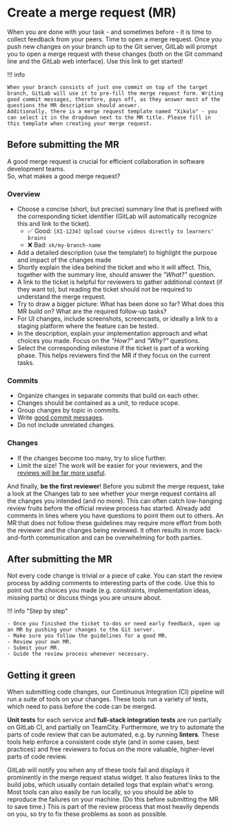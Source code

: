 # Create a merge request (MR)

When you are done with your task - and sometimes before - it is time to collect feedback from your peers. Time to open a merge request.
Once you push new changes on your branch up to the Git server, GitLab will prompt you to open a merge request with these changes (both on the Git command line and the GitLab web interface). Use this link to get started!

!!! info

    When your branch consists of just one commit on top of the target branch, GitLab will use it to pre-fill the merge request form. Writing good commit messages, therefore, pays off, as they answer most of the questions the MR description should answer.
    Additionally, there is a merge request template named "Xikolo" - you can select it in the dropdown next to the MR title. Please fill in this template when creating your merge request.

## Before submitting the MR

A good merge request is crucial for efficient collaboration in software development teams. <br> So, what makes a good merge request?

### Overview

- Choose a concise (short, but precise) summary line that is prefixed with the corresponding ticket identifier (GitLab will automatically recognize this and link to the ticket).
  - :white_check_mark: Good: `[XI-1234] Upload course videos directly to learners' brains`
  - :x: Bad: `xk/my-branch-name`
- Add a detailed description (use the template!) to highlight the purpose and impact of the changes made
- Shortly explain the idea behind the ticket and who it will affect. This, together with the summary line, should answer the _"What?"_ question.
- A link to the ticket is helpful for reviewers to gather additional context (if they want to), but reading the ticket should not be required to understand the merge request.
- Try to draw a bigger picture: What has been done so far? What does this MR build on? What are the required follow-up tasks?
- For UI changes, include screenshots, screencasts, or ideally a link to a staging platform where the feature can be tested.
- In the description, explain your implementation approach and what choices you made. Focus on the _"How?"_ and _"Why?"_ questions.
- Select the corresponding milestone if the ticket is part of a working phase. This helps reviewers find the MR if they focus on the current tasks.

### Commits

- Organize changes in separate commits that build on each other.
- Changes should be contained as a unit, to reduce scope.
- Group changes by topic in commits.
- Write [good commit messages](https://cbea.ms/git-commit/).
- Do not include unrelated changes.

### Changes

- If the changes become too many, try to slice further.
- Limit the size! The work will be easier for your reviewers, and the [reviews will be far more useful](https://twitter.com/iamdevloper/status/397664295875805184).

And finally, **be the first reviewer**! Before you submit the merge request, take a look at the Changes tab to see whether your merge request contains all the changes you intended (and no more). This can often catch low-hanging review fruits before the official review process has started. Already add comments in lines where you have questions to point them out to others.
An MR that does not follow these guidelines may require more effort from both the reviewer and the changes being reviewed. It often results in more back-and-forth communication and can be overwhelming for both parties.

## After submitting the MR

Not every code change is trivial or a piece of cake. You can start the review process by adding comments to interesting parts of the code. Use this to point out the choices you made (e.g. constraints, implementation ideas, missing parts) or discuss things you are unsure about.

!!! info "Step by step"

    - Once you finished the ticket to-dos or need early feedback, open up an MR by pushing your changes to the Git server.
    - Make sure you follow the guidelines for a good MR.
    - Review your own MR.
    - Submit your MR.
    - Guide the review process whenever necessary.

## Getting it green

When submitting code changes, our Continuous Integration (CI) pipeline will run a suite of tools on your changes. These tools run a variety of tests, which need to pass before the code can be merged.

**Unit tests** for each service and **full-stack integration tests** are run partially on GitLab CI, and partially on TeamCity. Furthermore, we try to automate the parts of code review that can be automated, e.g. by running **linters**. These tools help enforce a consistent code style (and in some cases, best practices) and free reviewers to focus on the more valuable, higher-level parts of code review.

GitLab will notify you when any of these tools fail and displays it prominently in the merge request status widget. It also features links to the build jobs, which usually contain detailed logs that explain what's wrong. Most tools can also easily be run locally, so you should be able to reproduce the failures on your machine. (Do this before submitting the MR to save time.) This is part of the review process that most heavily depends on you, so try to fix these problems as soon as possible.
